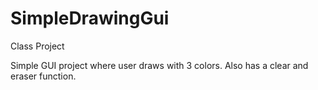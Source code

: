 # SimpleDrawingGui
Class Project

Simple GUI project where user draws with 3 colors. Also has a clear and eraser function.
